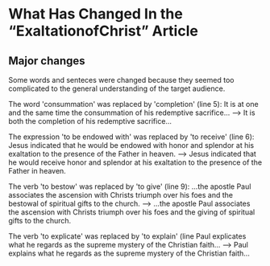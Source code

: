 # What Has Changed In the “ExaltationofChrist” Article

## Major changes
Some words and senteces were changed because they seemed too complicated to the general understanding of the target audience.

The word 'consummation' was replaced by 'completion' (line 5):
  It is at one and the same time the consummation of his redemptive sacrifice...
    --> It is both the completion of his redemptive sacrifice...
	
The expression 'to be endowed with' was replaced by 'to receive' (line 6):
  Jesus indicated that he would be endowed with honor and splendor at his exaltation to the presence of the Father in heaven.
    --> Jesus indicated that he would receive honor and splendor at his exaltation to the presence of the Father in heaven.
	
The verb 'to bestow' was replaced by 'to give' (line 9):
  ...the apostle Paul associates the ascension with Christs triumph over his foes and the bestowal of spiritual gifts to the church.
   --> ...the apostle Paul associates the ascension with Christs triumph over his foes and the giving of spiritual gifts to the church.
   
The verb 'to explicate' was replaced by 'to explain' (line
  Paul explicates what he regards as the supreme mystery of the Christian faith…
    --> Paul explains what he regards as the supreme mystery of the Christian faith…




  


